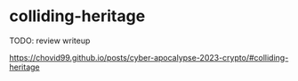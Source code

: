 # colliding-heritage

TODO: review writeup

https://chovid99.github.io/posts/cyber-apocalypse-2023-crypto/#colliding-heritage